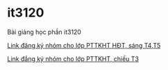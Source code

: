 # it3120
Bài giảng học phần it3120

[Link đăng ký nhóm cho lớp PTTKHT HĐT, sáng T4,T5](https://docs.google.com/spreadsheets/d/1IIQE00hsMfZHfgyiJpVv0ZCpbeDqPI2aCM4WyqP-Cnk/edit#gid=0)

[Link đắng ký nhóm cho lớp PTTKHT, chiều T3](https://docs.google.com/spreadsheets/d/1SYA5E7m8A_vFvlPx-yD4uhCE6G6Qast7nyUXczMhyxw/edit#gid=0)
